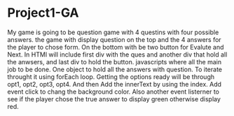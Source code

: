 # Project1-GA
My game is going to be question game with 4 questins with four possible answers.
the game with display question on the top and the 4 answers for the player to chose form. On the bottom with be two button for Evalute and Next.
In HTMl will include first div with the ques and another div that hold all the anwsers, and last div to hold the button.
javascripts where all the main job to be done. One object to hold all the answers with question. To iterate throught it using forEach loop. Getting the options ready will be through opt1, opt2, opt3, opt4. And then Add the innerText by using the index. Add event click to chang the background color. Also another event listerner to see if the player chose the true answer to display green otherwise display red.